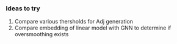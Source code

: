
### Ideas to try
1. Compare various thersholds for Adj generation
2. Compare embedding of linear model with GNN to determine if oversmoothing exists